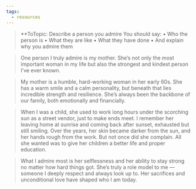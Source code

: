```yaml
---
tags:
  - resources
---
```

>**ToTopic: Describe a person you admire
 You should say:
	•	Who the person is
	•	What they are like
	•	What they have done
	•	And explain why you admire them


> One person I truly admire is my mother. She’s not only the most important woman in my life but also the strongest and kindest person I’ve ever known.


> My mother is a humble, hard-working woman in her early 60s. She has a warm smile and a calm personality, but beneath that lies incredible strength and resilience. She’s always been the backbone of our family, both emotionally and financially.


> When I was a child, she used to work long hours under the scorching sun as a street vendor, just to make ends meet. I remember her leaving home at sunrise and coming back after sunset, exhausted but still smiling. Over the years, her skin became darker from the sun, and her hands rough from the work. But not once did she complain. All she wanted was to give her children a better life and proper education.
>   

> What I admire most is her selflessness and her ability to stay strong no matter how hard things got. She’s truly a role model to me — someone I deeply respect and always look up to. Her sacrifices and unconditional love have shaped who I am today.